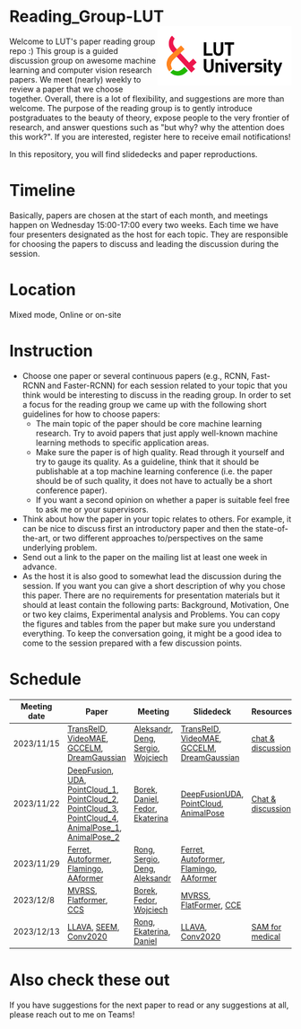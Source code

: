 # Reading_Group-LUT <img src="log.png" width="240" align="right">
Welcome to LUT's paper reading group repo :) This group is a guided discussion group on awesome machine learning and computer vision research papers. We meet (nearly) weekly to review a paper that we choose together. Overall, there is a lot of flexibility, and suggestions are more than welcome. The purpose of the reading group is to gently introduce postgraduates to the beauty of theory, expose people to the very frontier of research, and answer questions such as "but why? why the attention does this work?". If you are interested, register here to receive email notifications!

In this repository, you will find slidedecks and paper reproductions.

# Timeline
Basically, papers are chosen at the start of each month, and meetings happen on Wednesday 15:00-17:00 every two weeks. Each time we have four presenters designated as the host for each topic. They are responsible for choosing the papers to discuss and leading the discussion during the session.

# Location
Mixed mode, Online or on-site

# Instruction
* Choose one paper or several continuous papers (e.g., RCNN, Fast-RCNN and Faster-RCNN) for each session related to your topic that you think would be interesting to discuss in the reading group. In order to set a focus for the reading group we came up with the following short guidelines for how to choose papers:
  * The main topic of the paper should be core machine learning research. Try to avoid papers that just apply well-known machine learning methods to specific application areas.
  * Make sure the paper is of high quality. Read through it yourself and try to gauge its quality. As a guideline, think that it should be publishable at a top machine learning conference (i.e. the paper should be of such quality, it does not have to actually be a short conference paper).
  * If you want a second opinion on whether a paper is suitable feel free to ask me or your supervisors.
* Think about how the paper in your topic relates to others. For example, it can be nice to discuss first an introductory paper and then the state-of-the-art, or two different approaches to/perspectives on the same underlying problem.
* Send out a link to the paper on the mailing list at least one week in advance.
* As the host it is also good to somewhat lead the discussion during the session. If you want you can give a short description of why you chose this paper. There are no requirements for presentation materials but it should at least contain the following parts: Background, Motivation, One or two key claims, Experimental analysis and Problems. You can copy the figures and tables from the paper but make sure you understand everything. To keep the conversation going, it might be a good idea to come to the session prepared with a few discussion points.



# Schedule
|Meeting date|Paper|Meeting|Slidedeck|Resources|
|-|-|-|-|-|
|2023/11/15|[TransReID](https://openaccess.thecvf.com/content/ICCV2021/papers/He_TransReID_Transformer-Based_Object_Re-Identification_ICCV_2021_paper.pdf), [VideoMAE](https://arxiv.org/abs/2203.12602), [GCCELM](https://www.sciencedirect.com/science/article/pii/S0957417422021820), [DreamGaussian](https://arxiv.org/abs/2309.16653)|[Aleksandr](https://lut-my.sharepoint.com/:v:/g/personal/zhisong_liu_lut_fi/Eb8qr6BJYUBIisX6EZ_1mpYBsJCGI3rt9YtY7RKPB_kNjg?e=RSw5jD), [Deng](https://lut-my.sharepoint.com/:v:/g/personal/zhisong_liu_lut_fi/EXDH3RNtM0ZDhv9befOy3KsB4NVmJh7IU9CwwNMCMBMrKA?e=EBc0hj), [Sergio](https://lut-my.sharepoint.com/:v:/g/personal/zhisong_liu_lut_fi/Ec1lb6aqmXRPjk_xRNTv1PoBeIogbHCjxi_PqaBWwAH4VA?e=2YpdLK), [Wojciech](https://lut-my.sharepoint.com/:v:/g/personal/zhisong_liu_lut_fi/EbX2NNGRqs5NpKxWlyU7OJEBX8M3tZ7GexCq0IDkZ3timg?e=Cl7UJE)|[TransReID](https://lut-my.sharepoint.com/:b:/g/personal/zhisong_liu_lut_fi/Efk4MhNPlV1CkX59rNXfuI4BvHjsGCvf_GvR1yydY_ROcA?e=0RhQlJ), [VideoMAE](https://lut-my.sharepoint.com/:b:/g/personal/zhisong_liu_lut_fi/EShQmO1qUX5Doh99I2VYh6IBvPTKq2oJRcrn7xEI0n80pA?e=PKRwc1), [GCCELM](https://lut-my.sharepoint.com/:b:/g/personal/zhisong_liu_lut_fi/EeIJTcS8OF1JjoAWEp8jEhAB2Uw6kjOm77NcCfjtM4nONQ?e=RdBsmq), [DreamGaussian](https://lut-my.sharepoint.com/:b:/g/personal/zhisong_liu_lut_fi/Ebz2srTAS-dHuYIGFS6YRIcB45hj6f-UL4zsWYLUH58neg?e=hNnm72)|[chat & discussion](https://lut-my.sharepoint.com/:t:/g/personal/zhisong_liu_lut_fi/EWaPapHaQRZHii6ATX4ZF9kBJ676Nbw573EZ-_7LLvSLNA?e=m1eO0g)|
|2023/11/22|[DeepFusion](https://arxiv.org/abs/2203.08195), [UDA](https://arxiv.org/pdf/2308.00287.pdf), [PointCloud_1](https://arxiv.org/abs/1612.00593), [PointCloud_2](https://arxiv.org/abs/1706.02413), [PointCloud_3](https://arxiv.org/abs/2012.09164), [PointCloud_4](https://arxiv.org/abs/2210.05666), [AnimalPose_1](https://www.nature.com/articles/s41592-022-01443-0), [AnimalPose_2](https://nips.cc/virtual/2023/poster/70584)|[Borek](https://lut-my.sharepoint.com/:v:/g/personal/zhisong_liu_lut_fi/EU86qC12rh9InCE1x7-bAZsB0_4McqWBqozQKYX_O8BAaw?e=bhg0b8), [Daniel](https://lut-my.sharepoint.com/:v:/g/personal/zhisong_liu_lut_fi/EW1EquQGSVhBpmsiK3-KIk0BTYgrUy7ts4bLQ4blTlB92g?e=yhVyc0), [Fedor](https://lut-my.sharepoint.com/:v:/g/personal/zhisong_liu_lut_fi/EX5yTCN8mrhNmYjlmQM0dVABAULB4A9buvK1UHRzImrEpQ?e=9vomId), [Ekaterina](https://lut-my.sharepoint.com/:v:/g/personal/zhisong_liu_lut_fi/EV3Z5QWiTWVKnUdNWQgnfuUBT-BMZC-qNdrFvQtz8VQ1Kg?e=dVO9G6)|[DeepFusion](https://lut-my.sharepoint.com/:b:/g/personal/zhisong_liu_lut_fi/EfwHo7E4bUtDouVrq4xBOooBpMypGWBqrr5BuGFJ3ygnwA?e=hL96Za)[UDA](https://lut-my.sharepoint.com/:b:/g/personal/zhisong_liu_lut_fi/EZi5We3l8XJGiB51-eCO024BjaVs5ZekTmGjun0Qx9sAEg?e=x844M6), [PointCloud](https://lut-my.sharepoint.com/:b:/g/personal/zhisong_liu_lut_fi/ERltOFKjnEtGgaAaITrmrdkBJc-otnHQtxza_kgy0te8Ew?e=wXAUMx), [AnimalPose](https://lut-my.sharepoint.com/:b:/g/personal/zhisong_liu_lut_fi/EW2EaPu1EWxIrraMDBDv8qMBO6VEhqYQtUCUCqiJpl7Idg?e=dYzp87)|[Chat & discussion](https://lut-my.sharepoint.com/:t:/g/personal/zhisong_liu_lut_fi/Ec5AxaIFT2BDv0itDgyOY1IBiN5ajzaZP0uLEUboOL5m5Q?e=kpn3NE)|
|2023/11/29|[Ferret](https://arxiv.org/abs/2310.07704), [Autoformer](https://arxiv.org/abs/2106.13008), [Flamingo](https://arxiv.org/pdf/2204.14198.pdf), [AAformer](https://ieeexplore.ieee.org/abstract/document/10230291)|[Rong](https://lut-my.sharepoint.com/:v:/g/personal/zhisong_liu_lut_fi/Ee_etpPCFoFJjxvnzvDJBj0BvGSVy5OyiDN1VpeJz5A9wg?e=3bZLPl), [Sergio](https://lut-my.sharepoint.com/:v:/g/personal/zhisong_liu_lut_fi/EUSumg4C8iVPktVLHpPYc4IBOViiQ3OFrf17GUCqt9o1xg?e=OT5qg8), [Deng](https://lut-my.sharepoint.com/:v:/g/personal/zhisong_liu_lut_fi/ETlXUd2_HQNPlPCF2G86AvgBUwoU8krRceQfjfBXHyPBdA?e=DboDpM), [Aleksandr](https://lut-my.sharepoint.com/:v:/g/personal/zhisong_liu_lut_fi/ETp8pK7Fa0dHj248bPFOdh0BEN2YXkKX7f_qOODX2Ipw9A?e=HBq1e2)|[Ferret](https://lut-my.sharepoint.com/:b:/g/personal/zhisong_liu_lut_fi/EYFcPeeRxx5Onj4e1GdFHa4BJp6_Os9zPxfGXPFAof6CbQ?e=RPeeQA), [Autoformer](https://lut-my.sharepoint.com/:b:/g/personal/zhisong_liu_lut_fi/EY1FGKiv5clBtEEsTFsQG8gBloftVfQN9WJPy35RtBhRvg?e=bK0Iqv), [Flamingo](https://lut-my.sharepoint.com/:b:/g/personal/zhisong_liu_lut_fi/EZJemRHlWFlJhkMXe67PaTIBmchWaSMP1yNM5KrBVhSIxg?e=176SBV), [AAformer](https://lut-my.sharepoint.com/:b:/g/personal/zhisong_liu_lut_fi/ESx1EdWlFFNLvVSwEr72Sv0BbNup1ENuRMHgBz_Kg8LVeg?e=O3ByWD)||
|2023/12/8|[MVRSS](https://openaccess.thecvf.com/content/ICCV2021/html/Ouaknine_Multi-View_Radar_Semantic_Segmentation_ICCV_2021_paper.html), [Flatformer](https://openaccess.thecvf.com/content/CVPR2023/papers/Liu_FlatFormer_Flattened_Window_Attention_for_Efficient_Point_Cloud_Transformer_CVPR_2023_paper.pdf), [CCS](https://openaccess.thecvf.com/content/ICCV2023/papers/Wang_Counterfactual-based_Saliency_Map_Towards_Visual_Contrastive_Explanations_for_Neural_Networks_ICCV_2023_paper.pdf)|[Borek](https://lut-my.sharepoint.com/:v:/g/personal/zhisong_liu_lut_fi/ESllXGJY7lpEjwDJ_EtPrS8BdcLZy6ItGuRtdvBMKoEQcw?e=hkJRsj), [Fedor](https://lut-my.sharepoint.com/:v:/g/personal/zhisong_liu_lut_fi/Ee08Tk8JwE5EhC_lBqz7aCkBSu12rZVPlvI7k_N8dTa7tg?e=uYcIfK), [Wojciech](https://lut-my.sharepoint.com/:v:/g/personal/zhisong_liu_lut_fi/EeTKhkuBVR9LnALkCUBe_9wBPskH39QohAT1ORzbknrjZA?e=gpdrX6)|[MVRSS](https://lut-my.sharepoint.com/:b:/g/personal/zhisong_liu_lut_fi/ER1Ok3sx9fFFsMmwLYGI28UBRi2t4cUMfylwGquXctdiTA?e=unxrdx), [FlatFormer](https://lut-my.sharepoint.com/:b:/g/personal/zhisong_liu_lut_fi/Ec5BJNGuxbFMrCdkGCIE4EoBkAMPWuASKONSeHWq7ga9og?e=LlTPpc), [CCE](https://lut-my.sharepoint.com/:p:/g/personal/zhisong_liu_lut_fi/EeNYSEKnQihIhf_o5DEyKKoBbRIJ3RXEkvMG3P1-j_I1Iw?e=wFf1wj)||
|2023/12/13|[LLAVA](https://arxiv.org/abs/2310.03744), [SEEM](https://arxiv.org/abs/2304.06718), [Conv2020](https://arxiv.org/abs/2201.03545)|[Rong](https://lut-my.sharepoint.com/:v:/g/personal/zhisong_liu_lut_fi/EQpzbnH-pllNtdxTNWiJ8mkBzT4iNKp8SAK_Yjv0ouOGSQ?e=24BWbF), [Ekaterina](https://lut-my.sharepoint.com/:v:/g/personal/zhisong_liu_lut_fi/ETvb80KqhH1GjMgmPdcpQHgBIGsfYlRDEnYaYN_0Z1AT9A?e=an97f1), [Daniel](https://lut-my.sharepoint.com/:v:/g/personal/zhisong_liu_lut_fi/ET3kDmQ9UO5NpCaE044tJLgBXk0BMzi6fXnSwmsVwdjdTA?e=RRnD0j)|[LLAVA](https://lut-my.sharepoint.com/:b:/g/personal/zhisong_liu_lut_fi/ETFKVSnX0rBPqra6S-s4vwwBNbbV6b9wll9FrkVHwCzJbQ?e=9Pzzg1), [Conv2020](https://lut-my.sharepoint.com/:b:/g/personal/zhisong_liu_lut_fi/EUE7oNM1NQJKnrVdF2kTT08B2Kez7-Ni9tdS1vxmUBQC1Q?e=WbfO6m)|[SAM for medical](https://arxiv.org/pdf/2305.03678.pdf)

# Also check these out


If you have suggestions for the next paper to read or any suggestions at all, please reach out to me on Teams!
